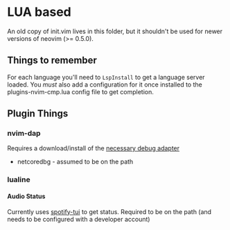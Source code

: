 # LUA based 

An old copy of init.vim lives in this folder, but it shouldn't be used for newer versions of neovim (>= 0.5.0).

## Things to remember

For each language you'll need to `LspInstall` to get a language server loaded.
You *must* also add a configuration for it once installed to the plugins-nvim-cmp.lua config file to get completion.

## Plugin Things

### nvim-dap

Requires a download/install of the [necessary debug adapter](https://github.com/mfussenegger/nvim-dap/wiki/Debug-Adapter-installation) 

* netcoredbg - assumed to be on the path

### lualine

#### Audio Status

Currently uses [spotify-tui](https://github.com/Rigellute/spotify-tui) to get status.  Required to be on the path (and needs to be configured with a developer account)

